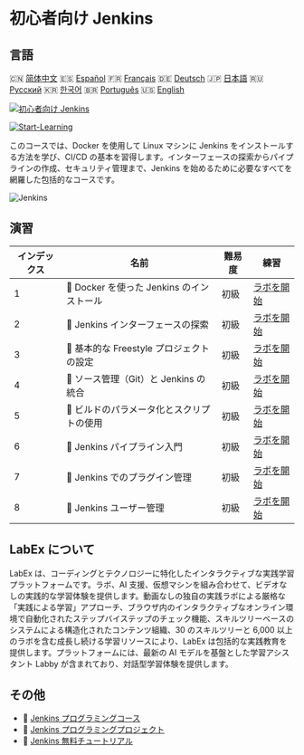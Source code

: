 # 初心者向け Jenkins

## 言語

🇨🇳 [简体中文](README_zh.md) 🇪🇸 [Español](README_es.md) 🇫🇷 [Français](README_fr.md) 🇩🇪 [Deutsch](README_de.md) 🇯🇵 [日本語](README_ja.md) 🇷🇺 [Русский](README_ru.md) 🇰🇷 [한국어](README_ko.md) 🇧🇷 [Português](README_pt.md) 🇺🇸 [English](README.md) 

[![初心者向け Jenkins](https://cover-creator.labex.io/jenkins-for-beginners.png?lang=ja)](https://labex.io/ja/courses/jenkins-for-beginners)

[![Start-Learning](https://img.shields.io/badge/Start-Learning-whitesmoke?style=for-the-badge)](https://labex.io/ja/courses/jenkins-for-beginners)

このコースでは、Docker を使用して Linux マシンに Jenkins をインストールする方法を学び、CI/CD の基本を習得します。インターフェースの探索からパイプラインの作成、セキュリティ管理まで、Jenkins を始めるために必要なすべてを網羅した包括的なコースです。

![Jenkins](https://img.shields.io/badge/Jenkins-whitesmoke?style=for-the-badge&logo=jenkins)


## 演習

|   インデックス | 名前                                       | 難易度   | 練習                                                                                                                              |
|----------------|--------------------------------------------|----------|-----------------------------------------------------------------------------------------------------------------------------------|
|              1 | 📖  Docker を使った Jenkins のインストール | 初級     | <a target='_blank' href='https://labex.io/ja/tutorials/jenkins-installing-jenkins-with-docker-391174'>ラボを開始</a>              |
|              2 | 📖  Jenkins インターフェースの探索         | 初級     | <a target='_blank' href='https://labex.io/ja/tutorials/jenkins-exploring-the-jenkins-interface-595303'>ラボを開始</a>             |
|              3 | 📖  基本的な Freestyle プロジェクトの設定  | 初級     | <a target='_blank' href='https://labex.io/ja/tutorials/jenkins-configuring-basic-freestyle-projects-595302'>ラボを開始</a>        |
|              4 | 📖  ソース管理（Git）と Jenkins の統合     | 初級     | <a target='_blank' href='https://labex.io/ja/tutorials/jenkins-integrating-jenkins-with-source-control-git-595304'>ラボを開始</a> |
|              5 | 📖  ビルドのパラメータ化とスクリプトの使用 | 初級     | <a target='_blank' href='https://labex.io/ja/tutorials/jenkins-parameterizing-builds-and-using-scripts-595308'>ラボを開始</a>     |
|              6 | 📖  Jenkins パイプライン入門               | 初級     | <a target='_blank' href='https://labex.io/ja/tutorials/jenkins-introduction-to-jenkins-pipelines-595305'>ラボを開始</a>           |
|              7 | 📖  Jenkins でのプラグイン管理             | 初級     | <a target='_blank' href='https://labex.io/ja/tutorials/jenkins-managing-plugins-in-jenkins-595307'>ラボを開始</a>                 |
|              8 | 📖  Jenkins ユーザー管理                   | 初級     | <a target='_blank' href='https://labex.io/ja/tutorials/jenkins-jenkins-user-management-391302'>ラボを開始</a>                     |

## LabEx について

LabEx は、コーディングとテクノロジーに特化したインタラクティブな実践学習プラットフォームです。ラボ、AI 支援、仮想マシンを組み合わせて、ビデオなしの実践的な学習体験を提供します。動画なしの独自の実践ラボによる厳格な「実践による学習」アプローチ、ブラウザ内のインタラクティブなオンライン環境で自動化されたステップバイステップのチェック機能、スキルツリーベースのシステムによる構造化されたコンテンツ組織、30 のスキルツリーと 6,000 以上のラボを含む成長し続ける学習リソースにより、LabEx は包括的な実践教育を提供します。プラットフォームには、最新の AI モデルを基盤とした学習アシスタント Labby が含まれており、対話型学習体験を提供します。

## その他

- 🔗 [Jenkins プログラミングコース](https://github.com/labex-labs/awesome-programming-courses)
- 🔗 [Jenkins プログラミングプロジェクト](https://github.com/labex-labs/awesome-programming-projects)
- 🔗 [Jenkins 無料チュートリアル](https://github.com/labex-labs/jenkins-free-tutorials)

